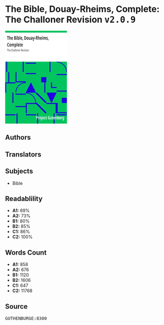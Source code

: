 # The Bible, Douay-Rheims, Complete: The Challoner Revision <kbd>v2.0.9</kbd>

![](./cover.medium.jpg "")

## Authors



## Translators



## Subjects


 - Bible

## Readablility


 - **A1:** 69%
 - **A2:** 73%
 - **B1:** 80%
 - **B2:** 85%
 - **C1:** 86%
 - **C2:** 100%

## Words Count


 - **A1:** 858
 - **A2:** 676
 - **B1:** 1120
 - **B2:** 1606
 - **C1:** 647
 - **C2:** 11768

## Source


<kbd>GUTHENBURGE:8300</kbd>
